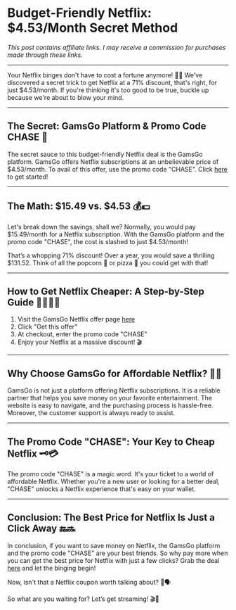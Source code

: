 # Budget-Friendly Netflix: $4.53/Month Secret Method

*This post contains affiliate links. I may receive a commission for purchases made through these links.*

---

Your Netflix binges don't have to cost a fortune anymore! 🎉🎊 We've discovered a secret trick to get Netflix at a 71% discount, that's right, for just $4.53/month. If you're thinking it's too good to be true, buckle up because we're about to blow your mind. 

---

## The Secret: GamsGo Platform & Promo Code CHASE 🔐

The secret sauce to this budget-friendly Netflix deal is the GamsGo platform. GamsGo offers Netflix subscriptions at an unbelievable price of $4.53/month. To avail of this offer, use the promo code "CHASE". Click [here](https://www.gamsgo.com/partner/ykeX7B) to get started!

---

## The Math: $15.49 vs. $4.53 💰💵

Let's break down the savings, shall we? Normally, you would pay $15.49/month for a Netflix subscription. With the GamsGo platform and the promo code "CHASE", the cost is slashed to just $4.53/month!

That’s a whopping 71% discount! Over a year, you would save a thrilling $131.52. Think of all the popcorn 🍿 or pizza 🍕 you could get with that!

---

## How to Get Netflix Cheaper: A Step-by-Step Guide 🚶‍♂️🚶‍♀️

1. Visit the GamsGo Netflix offer page [here](https://www.gamsgo.com/partner/ykeX7B)
2. Click "Get this offer"
3. At checkout, enter the promo code "CHASE"
4. Enjoy your Netflix at a massive discount! 🎬

---

## Why Choose GamsGo for Affordable Netflix? 🎯🌟

GamsGo is not just a platform offering Netflix subscriptions. It is a reliable partner that helps you save money on your favorite entertainment. The website is easy to navigate, and the purchasing process is hassle-free. Moreover, the customer support is always ready to assist. 

---

## The Promo Code "CHASE": Your Key to Cheap Netflix 🗝️💳

The promo code "CHASE" is a magic word. It's your ticket to a world of affordable Netflix. Whether you're a new user or looking for a better deal, "CHASE" unlocks a Netflix experience that's easy on your wallet. 

---

## Conclusion: The Best Price for Netflix Is Just a Click Away 🔚🔜

In conclusion, if you want to save money on Netflix, the GamsGo platform and the promo code "CHASE" are your best friends. So why pay more when you can get the best price for Netflix with just a few clicks? Grab the deal [here](https://www.gamsgo.com/partner/ykeX7B) and let the binging begin! 

Now, isn't that a Netflix coupon worth talking about? 🎁🗣️

So what are you waiting for? Let’s get streaming! 🎬🍿